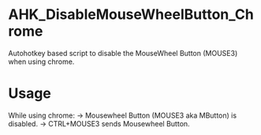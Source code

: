 # AHK_DisableMouseWheelButton_Chrome
Autohotkey based script to disable the MouseWheel Button (MOUSE3) when using chrome. 

# Usage
While using chrome:
 -> Mousewheel Button (MOUSE3 aka MButton) is disabled.
 -> CTRL+MOUSE3 sends Mousewheel Button.
